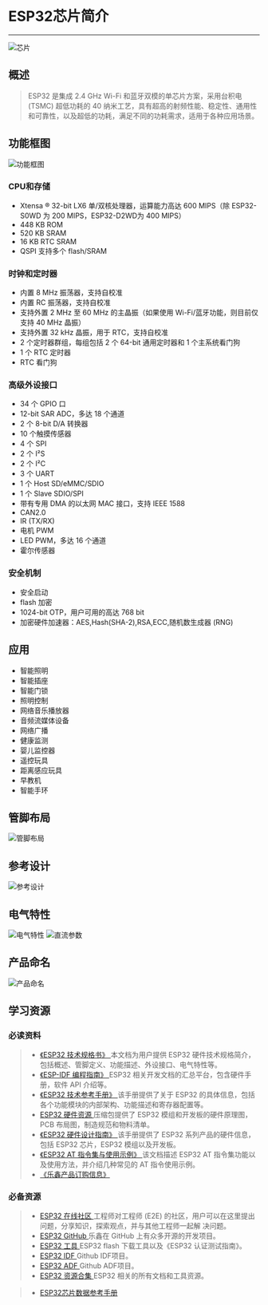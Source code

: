 # ESP32芯片简介 # 
---
![](./gt7.png "芯片")

## 概述 ##
>ESP32 是集成 2.4 GHz Wi-Fi 和蓝牙双模的单芯片方案，采用台积电 (TSMC) 超低功耗的 40 纳米工艺，具有超高的射频性能、稳定性、通用性和可靠性，以及超低的功耗，满足不同的功耗需求，适用于各种应用场景。

## 功能框图 ##
![](./gt1.png "功能框图")

### CPU和存储 ###
- Xtensa ® 32-bit LX6 单/双核处理器，运算能力高达 600 MIPS（除 ESP32-S0WD 为 200 MIPS，ESP32-D2WD为 400 MIPS）
- 448 KB ROM
- 520 KB SRAM
- 16 KB RTC SRAM
- QSPI 支持多个 flash/SRAM

### 时钟和定时器 ###
- 内置 8 MHz 振荡器，支持自校准
- 内置 RC 振荡器，支持自校准
- 支持外置 2 MHz 至 60 MHz 的主晶振（如果使用 Wi-Fi/蓝牙功能，则目前仅支持 40 MHz 晶振）
- 支持外置 32 kHz 晶振，用于 RTC，支持自校准
- 2 个定时器群组，每组包括 2 个 64-bit 通用定时器和 1 个主系统看门狗
- 1 个 RTC 定时器
- RTC 看门狗
 
### 高级外设接口 ###
- 34 个 GPIO 口
- 12-bit SAR ADC，多达 18 个通道
- 2 个 8-bit D/A 转换器
- 10 个触摸传感器
- 4 个 SPI
- 2 个 I²S
- 2 个 I²C
- 3 个 UART
- 1 个 Host SD/eMMC/SDIO
- 1 个 Slave SDIO/SPI
- 带有专用 DMA 的以太网 MAC 接口，支持 IEEE 1588
- CAN2.0
- IR (TX/RX)
- 电机 PWM
- LED PWM，多达 16 个通道
- 霍尔传感器
 
### 安全机制 ###
- 安全启动
- flash 加密
- 1024-bit OTP，用户可用的高达 768 bit
- 加密硬件加速器：AES,Hash(SHA-2),RSA,ECC,随机数生成器 (RNG)


## 应用 ##
- 智能照明
- 智能插座
- 智能门锁
- 照明控制
- 网络音乐播放器
- 音频流媒体设备
- 网络广播
- 健康监测
- 婴儿监控器
- 遥控玩具
- 距离感应玩具
- 早教机
- 智能手环


## 管脚布局 ##
![](./gt2.png "管脚布局")


## 参考设计 ##
![](./gt6.png "参考设计")


## 电气特性 ##
![](./gt3.png "电气特性")
![](./gt4.png "直流参数")


## 产品命名 ##
![](./gt5.png "产品命名")


## 学习资源 ##
### 必读资料 ###
>- [《ESP32 技术规格书》 ](https://www.espressif.com/sites/default/files/documentation/esp32_datasheet_cn.pdf)本文档为用户提供 ESP32 硬件技术规格简介，包括概述、管脚定义、功能描述、外设接口、电气特性等。
>- [《ESP-IDF 编程指南》 ](https://docs.espressif.com/projects/esp-idf/zh_CN/latest/index.html)ESP32 相关开发文档的汇总平台，包含硬件手册，软件 API 介绍等。
>- [《ESP32 技术参考手册》 ](https://www.espressif.com/sites/default/files/documentation/esp32_technical_reference_manual_cn.pdf)该手册提供了关于 ESP32 的具体信息，包括各个功能模块的内部架构、功能描述和寄存器配置等。
>- [ESP32 硬件资源 ](https://www.espressif.com/sites/default/files/documentation/esp32_technical_reference_manual_cn.pdf)压缩包提供了 ESP32 模组和开发板的硬件原理图，PCB 布局图，制造规范和物料清单。
>- [《ESP32 硬件设计指南》 ](https://www.espressif.com/sites/default/files/documentation/esp32_hardware_design_guidelines_cn.pdf)该手册提供了 ESP32 系列产品的硬件信息，包括 ESP32 芯片，ESP32 模组以及开发板。
>- [《ESP32 AT 指令集与使用示例》 ](https://www.espressif.com/sites/default/files/documentation/esp32_at_instruction_set_and_examples_cn.pdf)该文档描述 ESP32 AT 指令集功能以及使用方法，并介绍几种常见的 AT 指令使用示例。
>- [《乐鑫产品订购信息》 ](https://www.espressif.com/sites/default/files/documentation/espressif_products_ordering_information_cn.pdf)

 
### 必备资源 ###
>- [ESP32 在线社区 ](https://www.esp32.com/)工程师对工程师 (E2E) 的社区，用户可以在这里提出问题，分享知识，探索观点，并与其他工程师一起解
决问题。
>- [ESP32 GitHub ](https://github.com/espressif)乐鑫在 GitHub 上有众多开源的开发项目。
>- [ESP32 工具 ](http://www.espressif.com/zh-hans/support/download/other-tools?keys=&field_type_tid%5B%5D=13)ESP32 flash 下载工具以及《ESP32 认证测试指南》。
>- [ESP32 IDF ](https://github.com/espressif/esp-idf)Github IDF项目。
>-  [ESP32 ADF ](https://github.com/espressif/esp-adf)Github ADF项目。
>- [ESP32 资源合集 ](https://www.espressif.com/zh-hans/products/hardware/esp32/resources)ESP32 相关的所有文档和工具资源。

>- [ESP32芯片数据参考手册](https://www.espressif.com/sites/default/files/documentation/esp32_datasheet_cn.pdf)